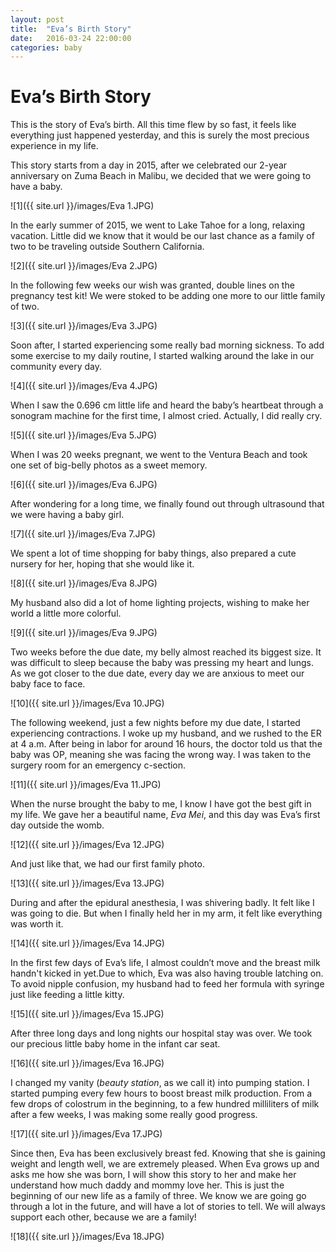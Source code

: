 ```yaml
---
layout: post
title:  "Eva’s Birth Story"
date:   2016-03-24 22:00:00
categories: baby
---
```


# Eva’s Birth Story

This is the story of Eva’s birth. All this time flew by so fast, it feels like everything just happened yesterday, and this is surely the most precious experience in my life. 

This story starts from a day in 2015, after we celebrated our 2-year anniversary on Zuma Beach in Malibu, we decided that we were going to have a baby.


![1]({{ site.url }}/images/Eva 1.JPG)


In the early summer of 2015, we went to Lake Tahoe for a long, relaxing vacation. Little did we know that it would be our last chance as a family of two to be traveling outside Southern California.


![2]({{ site.url }}/images/Eva 2.JPG)


In the following few weeks our wish was granted, double lines on the pregnancy test kit! We were stoked to be adding one more to our little family of two.


![3]({{ site.url }}/images/Eva 3.JPG)


Soon after, I started experiencing some really bad morning sickness. To add some exercise to my daily routine, I started walking around the lake in our community every day. 


![4]({{ site.url }}/images/Eva 4.JPG)


When I saw the 0.696 cm little life and heard the baby’s heartbeat through a sonogram machine for the first time, I almost cried. Actually, I did really cry.


![5]({{ site.url }}/images/Eva 5.JPG)


When I was 20 weeks pregnant, we went to the Ventura Beach and took one set of big-belly photos as a sweet memory.


![6]({{ site.url }}/images/Eva 6.JPG)


After wondering for a long time, we finally found out through ultrasound that we were having a baby girl.


![7]({{ site.url }}/images/Eva 7.JPG)


We spent a lot of time shopping for baby things, also prepared a cute nursery for her, hoping that she would like it. 


![8]({{ site.url }}/images/Eva 8.JPG)


My husband also did a lot of home lighting projects, wishing to make her world a little more colorful. 


![9]({{ site.url }}/images/Eva 9.JPG)


Two weeks before the due date, my belly almost reached its biggest size. It was difficult to sleep because the baby was pressing my heart and lungs. As we got closer to the due date, every day we are anxious to meet our baby face to face.


![10]({{ site.url }}/images/Eva 10.JPG)


The following weekend, just a few nights before my due date, I started experiencing contractions. I woke up my husband, and we rushed to the ER at 4 a.m. After being in labor for around 16 hours, the doctor told us that the baby was OP, meaning she was facing the wrong way. I was taken to the surgery room for an emergency c-section. 


![11]({{ site.url }}/images/Eva 11.JPG)


When the nurse brought the baby to me, I know I have got the best gift in my life. We gave her a beautiful name, *Eva Mei*, and this day was Eva’s first day outside the womb.


![12]({{ site.url }}/images/Eva 12.JPG)


And just like that, we had our first family photo.


![13]({{ site.url }}/images/Eva 13.JPG)


During and after the epidural anesthesia, I was shivering badly. It felt like I was going to die. But when I finally held her in my arm, it felt like everything was worth it.


![14]({{ site.url }}/images/Eva 14.JPG)


In the first few days of Eva’s life, I almost couldn’t move and the breast milk handn't kicked in yet.Due to which, Eva was also having trouble latching on. To avoid nipple confusion, my husband had to feed her formula with syringe just like feeding a little kitty.


![15]({{ site.url }}/images/Eva 15.JPG)


After three long days and long nights our hospital stay was over. We took our precious little baby home in the infant car seat. 


![16]({{ site.url }}/images/Eva 16.JPG)


I changed my vanity (*beauty station*, as we call it) into pumping station. I started pumping every few hours to boost breast milk production. From a few drops of colostrum in the beginning, to a few hundred milliliters of milk after a few weeks, I was making some really good progress. 


![17]({{ site.url }}/images/Eva 17.JPG)


Since then, Eva has been exclusively breast fed. Knowing that she is gaining weight and length well, we are extremely pleased. When Eva grows up and asks me how she was born, I will show this story to her and make her understand how much daddy and mommy love her. This is just the beginning of our new life as a family of three. We know we are going go through a lot in the future, and will have a lot of stories to tell. We will always support each other, because we are a family! 

![18]({{ site.url }}/images/Eva 18.JPG)

